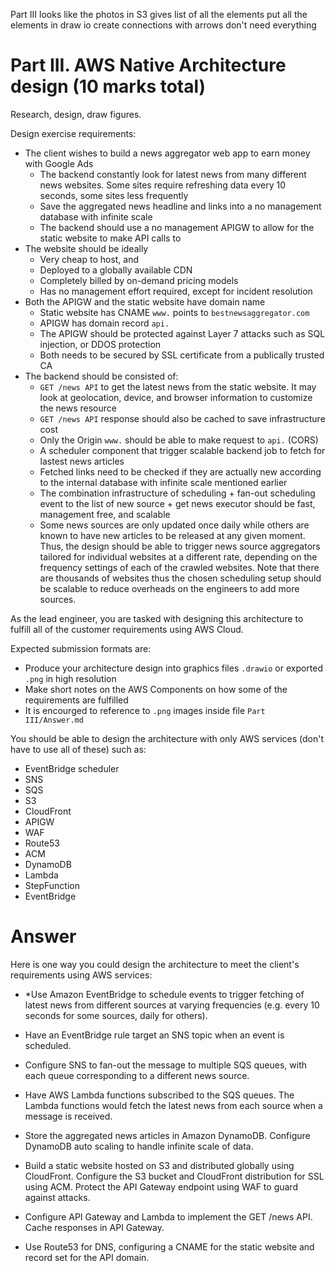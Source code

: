 Part III looks like the photos in S3
gives list of all the elements
put all the elements in draw io 
create connections with arrows
don't need everything

# Part III. AWS Native Architecture design (10 marks total)

Research, design, draw figures. 

Design exercise requirements:
- The client wishes to build a news aggregator web app to earn money with Google Ads
  - The backend constantly look for latest news from many different news websites. Some sites require refreshing data every 10 seconds, some sites less frequently
  - Save the aggregated news headline and links into a no management database with infinite scale
  - The backend should use a no management APIGW to allow for the static website to make API calls to
- The website should be ideally 
  - Very cheap to host, and 
  - Deployed to a globally available CDN 
  - Completely billed by on-demand pricing models
  - Has no management effort required, except for incident resolution
- Both the APIGW and the static website have domain name
  - Static website has CNAME `www.` points to `bestnewsaggregator.com`
  - APIGW has domain record `api.`
  - The APIGW should be protected against Layer 7 attacks such as SQL injection, or DDOS protection
  - Both needs to be secured by SSL certificate from a publically trusted CA
- The backend should be consisted of:
  - `GET /news API` to get the latest news from the static website. It may look at geolocation, device, and browser information to customize the news resource
  - `GET /news API` response should also be cached to save infrastructure cost
  - Only the Origin `www.` should be able to make request to `api.` (CORS)
  - A scheduler component that trigger scalable backend job to fetch for lastest news articles
  - Fetched links need to be checked if they are actually new according to the internal database with infinite scale mentioned earlier
  - The combination infrastructure of scheduling + fan-out scheduling event to the list of new source + get news executor should be fast, management free, and scalable
  - Some news sources are only updated once daily while others are known to have new articles to be released at any given moment. Thus, the design should be able to trigger news source aggregators tailored for individual websites at a different rate, depending on the frequency settings of each of the crawled websites. Note that there are thousands of websites thus the chosen scheduling setup should be scalable to reduce overheads on the engineers to add more sources.

As the lead engineer, you are tasked with designing this architecture to fulfill all of the customer requirements using AWS Cloud.

Expected submission formats are:
- Produce your architecture design into graphics files `.drawio` or exported `.png` in high resolution
- Make short notes on the AWS Components on how some of the requirements are fulfilled
- It is encourged to reference to `.png` images inside file `Part III/Answer.md`

You should be able to design the architecture with only AWS services (don't have to use all of these) such as:
- EventBridge scheduler
- SNS
- SQS
- S3
- CloudFront
- APIGW
- WAF
- Route53
- ACM
- DynamoDB
- Lambda
- StepFunction
- EventBridge

# Answer

Here is one way you could design the architecture to meet the client's requirements using AWS services:

* *Use Amazon EventBridge to schedule events to trigger fetching of latest news from different sources at varying frequencies (e.g. every 10 seconds for some sources, daily for others).

- Have an EventBridge rule target an SNS topic when an event is scheduled.

* Configure SNS to fan-out the message to multiple SQS queues, with each queue corresponding to a different news source.

- Have AWS Lambda functions subscribed to the SQS queues. The Lambda functions would fetch the latest news from each source when a message is received.

* Store the aggregated news articles in Amazon DynamoDB. Configure DynamoDB auto scaling to handle infinite scale of data.

- Build a static website hosted on S3 and distributed globally using CloudFront. Configure the S3 bucket and CloudFront distribution for SSL using ACM.
Protect the API Gateway endpoint using WAF to guard against attacks.

* Configure API Gateway and Lambda to implement the GET /news API. Cache responses in API Gateway.

- Use Route53 for DNS, configuring a CNAME for the static website and record set for the API domain.